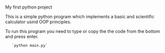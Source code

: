 My first python project

This is a simple python program which implements a basic and scientific calculator usind OOP principles.

To run this program you need to type or copy the the code from the bottom and press enter.

       `python main.py`
